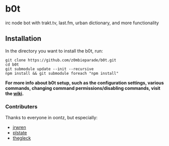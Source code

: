 # b0t
irc node bot with trakt.tv, last.fm, urban dictionary, and more functionality

## Installation
In the directory you want to install the b0t, run:
```
git clone https://github.com/z0mbieparade/b0t.git
cd b0t
git submodule update --init --recursive
npm install && git submodule foreach "npm install"
```


**For more info about b0t setup, such as the configuration settings, various commands, changing command permissions/disabling commands, visit the [wiki](https://github.com/z0mbieparade/b0t/wiki).**


### Contributers
Thanks to everyone in oontz, but especially:
- [jrwren](https://github.com/jrwren )
- [plstate](https://github.com/plstate )
- [thegleck](https://github.com/thegleek )